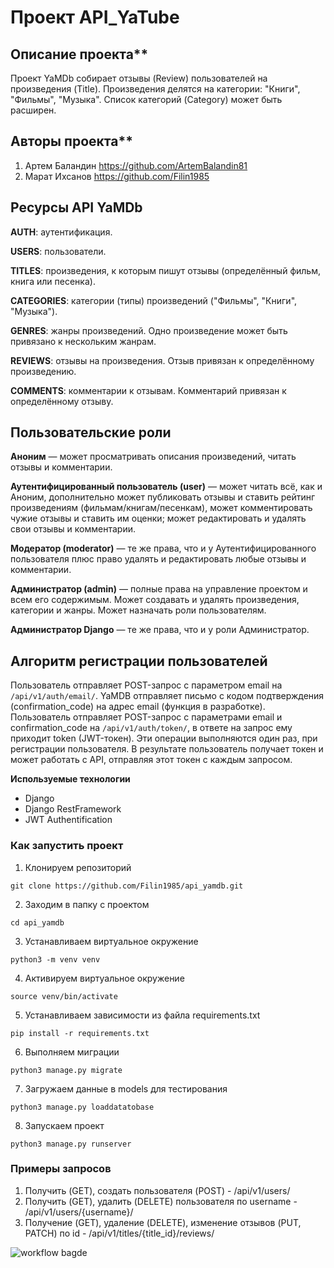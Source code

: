 # Проект API_YaTube

## Описание проекта\*\*

Проект YaMDb собирает отзывы (Review) пользователей на произведения (Title). Произведения делятся на категории: "Книги", "Фильмы", "Музыка". Список категорий (Category) может быть расширен.

## Авторы проекта\*\*

1. Артем Баландин https://github.com/ArtemBalandin81
2. Марат Ихсанов https://github.com/Filin1985

## Ресурсы API YaMDb

**AUTH**: аутентификация.

**USERS**: пользователи.

**TITLES**: произведения, к которым пишут отзывы (определённый фильм, книга или песенка).

**CATEGORIES**: категории (типы) произведений ("Фильмы", "Книги", "Музыка").

**GENRES**: жанры произведений. Одно произведение может быть привязано к нескольким жанрам.

**REVIEWS**: отзывы на произведения. Отзыв привязан к определённому произведению.

**COMMENTS**: комментарии к отзывам. Комментарий привязан к определённому отзыву.

## Пользовательские роли

**Аноним** — может просматривать описания произведений, читать отзывы и комментарии.

**Аутентифицированный пользователь (user)** — может читать всё, как и Аноним, дополнительно может публиковать отзывы и ставить рейтинг произведениям (фильмам/книгам/песенкам), может комментировать чужие отзывы и ставить им оценки; может редактировать и удалять свои отзывы и комментарии.

**Модератор (moderator)** — те же права, что и у Аутентифицированного пользователя плюс право удалять и редактировать любые отзывы и комментарии.

**Администратор (admin)** — полные права на управление проектом и всем его содержимым. Может создавать и удалять произведения, категории и жанры. Может назначать роли пользователям.

**Администратор Django** — те же права, что и у роли Администратор.

## Алгоритм регистрации пользователей

Пользователь отправляет POST-запрос с параметром email на `/api/v1/auth/email/`.
YaMDB отправляет письмо с кодом подтверждения (confirmation_code) на адрес email (функция в разработке).
Пользователь отправляет POST-запрос с параметрами email и confirmation_code на `/api/v1/auth/token/`, в ответе на запрос ему приходит token (JWT-токен).
Эти операции выполняются один раз, при регистрации пользователя. В результате пользователь получает токен и может работать с API, отправляя этот токен с каждым запросом.

**Используемые технологии**

- Django
- Django RestFramework
- JWT Authentification

### Как запустить проект

1. Клонируем репозиторий

```
git clone https://github.com/Filin1985/api_yamdb.git
```

2. Заходим в папку с проектом

```
cd api_yamdb
```

3. Устанавливаем виртуальное окружение

```
python3 -m venv venv
```

4. Активируем виртуальное окружение

```
source venv/bin/activate
```

5. Устанавливаем зависимости из файла requirements.txt

```
pip install -r requirements.txt
```

6. Выполняем миграции

```
python3 manage.py migrate
```

7. Загружаем данные в models для тестирования

```
python3 manage.py loaddatatobase
```

8. Запускаем проект

```
python3 manage.py runserver
```

### Примеры запросов

1. Получить (GET), создать пользователя (POST) - /api/v1/users/
2. Получить (GET), удалить (DELETE) пользователя по username - /api/v1/users/{username}/
3. Получение (GET), удаление (DELETE), изменение отзывов (PUT, PATCH) по id - /api/v1/titles/{title_id}/reviews/

![workflow bagde](https://github.com/Filin1985/yamdb_final/actions/workflows/yamdb_workflow.yml/badge.svg)
